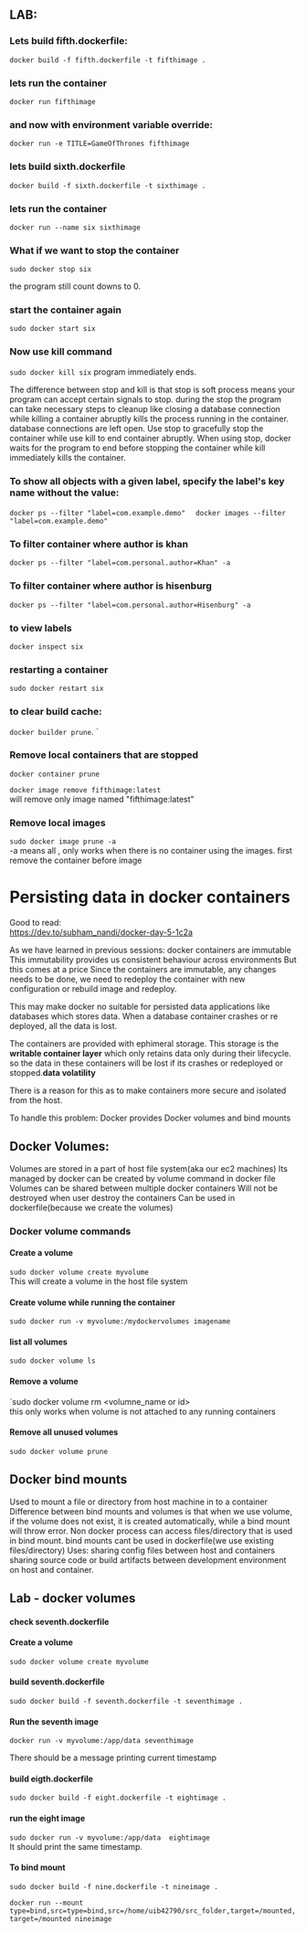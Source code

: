 

## LAB:

### Lets build fifth.dockerfile:  
`docker build -f fifth.dockerfile -t fifthimage .`  

### lets run the container
`docker run fifthimage`

### and now with environment variable override:
`docker run -e TITLE=GameOfThrones fifthimage`  

### lets build sixth.dockerfile
`docker build -f sixth.dockerfile -t sixthimage .`  

### lets run the container
`docker run --name six sixthimage`

### What if we want to stop the container
`sudo docker stop six`

the program still count downs to 0.  

### start the container again  
`sudo docker start six`

### Now use kill command 
`sudo docker kill six`
program immediately ends.

The difference between stop and kill is that stop is soft process
means your program can accept certain signals to stop. during the stop
the program can take necessary steps to cleanup like closing a database connection
while killing a container abruptly kills the process running in the container.
database connections are left open.
Use stop to gracefully stop the container while use kill to end container abruptly.
When using stop, docker waits for the program to end before stopping the container
while kill immediately kills the container.

### To show all objects with a given label, specify the label's key name without the value:  
`docker ps --filter "label=com.example.demo"  `
`docker images --filter "label=com.example.demo"  `

### To filter container where author is khan  
`docker ps --filter "label=com.personal.author=Khan" -a`

### To filter container where author is hisenburg  
`docker ps --filter "label=com.personal.author=Hisenburg" -a`  

### to view labels  
`docker inspect six`  

### restarting a container  
`sudo docker restart six`

### to clear build cache:
`docker builder prune`.
`
### Remove local containers that are stopped
`docker container prune`

`docker image remove fifthimage:latest`    
will remove only image named "fifthimage:latest"    

### Remove local images  
`sudo docker image prune -a`  
-a means all , only works when there is no container using the images. first
remove the container before image



# Persisting data in docker containers

Good to read:  
https://dev.to/subham_nandi/docker-day-5-1c2a

As we have learned in previous sessions:
docker containers are immutable
This immutability provides us consistent behaviour across environments
But this comes at a price
Since the containers are immutable, any changes needs to be done, we need to
redeploy the container with new configuration or rebuild image and redeploy.

This may make docker no suitable for persisted data applications
like databases which stores data.
When a database container crashes or re deployed, all the data is lost.

The containers are provided with ephimeral storage. This storage is the **writable
container layer** which only retains data only during their lifecycle. so the data
in these containers will be lost if its crashes or redeployed or stopped.**data volatility**

There is a reason for this as to make containers more secure and isolated from
the host.

To handle this problem:
Docker provides Docker volumes and bind mounts

## Docker Volumes:
Volumes are stored in a part of host file system(aka our ec2 machines)
Its managed by docker
can be created by volume command in docker file
Volumes can be shared between multiple docker containers
Will not be destroyed when user destroy the containers
Can be used in dockerfile(because we create the volumes)

### Docker volume commands

#### Create a volume
`sudo docker volume create myvolume`  
This will create a volume in the host file system

#### Create volume while running the container
`sudo docker run -v myvolume:/mydockervolumes imagename`

#### list all volumes
`sudo docker volume ls`  

#### Remove a volume
`sudo docker volume rm <volumne_name or id>  
this only works when volume is not attached to any running containers

#### Remove all unused volumes
`sudo docker volume prune`


## Docker bind mounts  
Used to mount a file or directory from host machine in to a container
Difference between bind mounts and volumes is that when we use volume, if the
volume does not exist, it is created automatically, while a bind mount will 
throw error. 
Non docker process can access files/directory that is used in bind mount.
bind mounts cant be used in dockerfile(we use existing files/directory)
Uses:
sharing config files between host and containers
sharing source code or build artifacts between development environment on host
and container.


## Lab - docker volumes

#### check seventh.dockerfile

#### Create a volume
`sudo docker volume create myvolume`

#### build seventh.dockerfile
`sudo docker build -f seventh.dockerfile -t seventhimage .`

#### Run the seventh image
`docker run -v myvolume:/app/data seventhimage`

There should be a message printing current timestamp

#### build eigth.dockerfile
`sudo docker build -f eight.dockerfile -t eightimage .`

#### run the eight image
`sudo docker run -v myvolume:/app/data  eightimage`  
It should print the same timestamp.

#### To bind mount

`sudo docker build -f nine.dockerfile -t nineimage .`

`docker run --mount type=bind,src=type=bind,src=/home/uib42790/src_folder,target=/mounted,target=/mounted nineimage`


